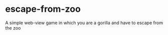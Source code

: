 # escape-from-zoo
A simple web-view game in which you are a gorilla and have to escape from the zoo

